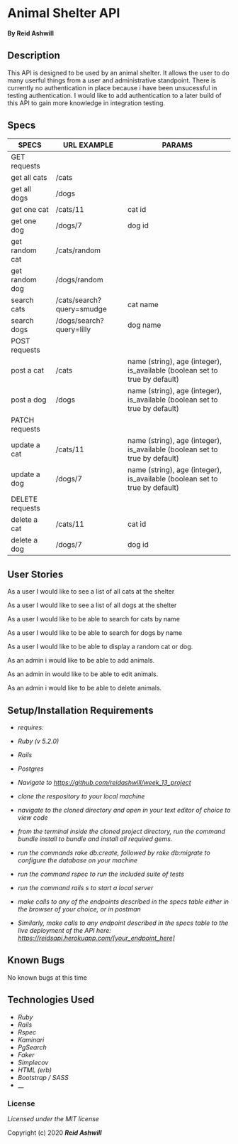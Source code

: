 # Animal Shelter API


#### By Reid Ashwill 

## Description
This API is designed to be used by an animal shelter.  It allows the user to do many userful things from a user and administrative standpoint.  There is currently no authentication in place because i have been unsucessful in testing authentication.  I would like to add authentication to a later build of this API to gain more knowledge in integration testing.

## Specs

| SPECS           | URL EXAMPLE               | PARAMS                                                                      |
|-----------------|---------------------------|-----------------------------------------------------------------------------|
| GET requests    |                           |                                                                             |
| get all cats    | /cats                     |                                                                             |
| get all dogs    | /dogs                     |                                                                             |
| get one cat     | /cats/11                  | cat id                                                                      |
| get one dog     | /dogs/7                   | dog id                                                                      |
| get random cat  | /cats/random              |                                                                             |
| get random dog  | /dogs/random              |                                                                             |
| search cats     | /cats/search?query=smudge | cat name                                                                    |
| search dogs     | /dogs/search?query=lilly  | dog name                                                                    |
| POST requests   |                           |                                                                             |
| post a cat      | /cats                     | name (string), age (integer), is_available (boolean set to true by default) |
| post a dog      | /dogs                     | name (string), age (integer), is_available (boolean set to true by default) |
| PATCH requests  |                           |                                                                             |
| update a cat    | /cats/11                  | name (string), age (integer), is_available (boolean set to true by default) |
| update a dog    | /dogs/7                   | name (string), age (integer), is_available (boolean set to true by default) |
| DELETE requests |                           |                                                                             |
| delete a cat    | /cats/11                  | cat id                                                                      |
| delete a dog    | /dogs/7                   | dog id                                                                      |


## User Stories

As a user I would like to see a list of all cats at the shelter

As a user I would like to see a list of all dogs at the shelter

As a user I would like to be able to search for cats by name

As a user I would like to be able to search for dogs by name

As a user I would like to be able to display a random cat or dog.

As an admin i would like to be able to add animals.

As an admin in would like to be able to edit animals.

As an admin i would like to be able to delete animals.


## Setup/Installation Requirements
* _requires:_

* _Ruby (v 5.2.0)_
* _Rails_
* _Postgres_


* _Navigate to https://github.com/reidashwill/week_13_project_
* _clone the respository to your local machine_
* _navigate to the cloned directory and open in your text editor of choice to view code_

* _from the terminal inside the cloned project directory, run the command bundle install to bundle and install all required gems._
* _run the commands rake db:create, followed by rake db:migrate to configure the database on your machine_
* _run the command rspec to run the included suite of tests_
* _run the command rails s to start a local server_
* _make calls to any of the endpoints described in the specs table either in the browser of your choice, or in postman_



* _Similarly, make calls to any endpoint described in the specs table to the live deployment of the API here: https://reidsapi.herokuapp.com/[your_endpoint_here]_



## Known Bugs
No known bugs at this time


## Technologies Used

* _Ruby_
* _Rails_
* _Rspec_
* _Kaminari_
* _PgSearch_
* _Faker_
* _Simplecov_
* _HTML (erb)_
* _Bootstrap / SASS_
* __

### License

*Licensed under the MIT license*

Copyright (c) 2020 **_Reid Ashwill_**